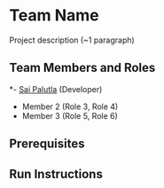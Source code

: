 # Team Name

Project description (~1 paragraph)

## Team Members and Roles

*- [Sai Palutla](https://github.com/palutlan/CIS641-HW2-PALUTLA) (Developer)
* Member 2 (Role 3, Role 4)
* Member 3 (Role 5, Role 6)

## Prerequisites

## Run Instructions
